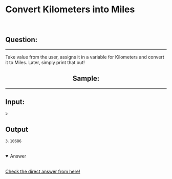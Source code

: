 # Convert Kilometers into Miles

<br>
<h2>Question:</h2>
<hr>
Take value from the user, assigns it in a variable for Kilometers and convert it to Miles. Later, simply print that out!
<br>
<h2 align = "center">Sample:</h2>
<hr>
<h2>Input:</h2>

~~~
5
~~~


<h2>Output</h2>


~~~
3.10686
~~~


<br>


<details open>
<summary> Answer </summary>
<br>

[Check the direct answer from here!](answer.py)

</details>

